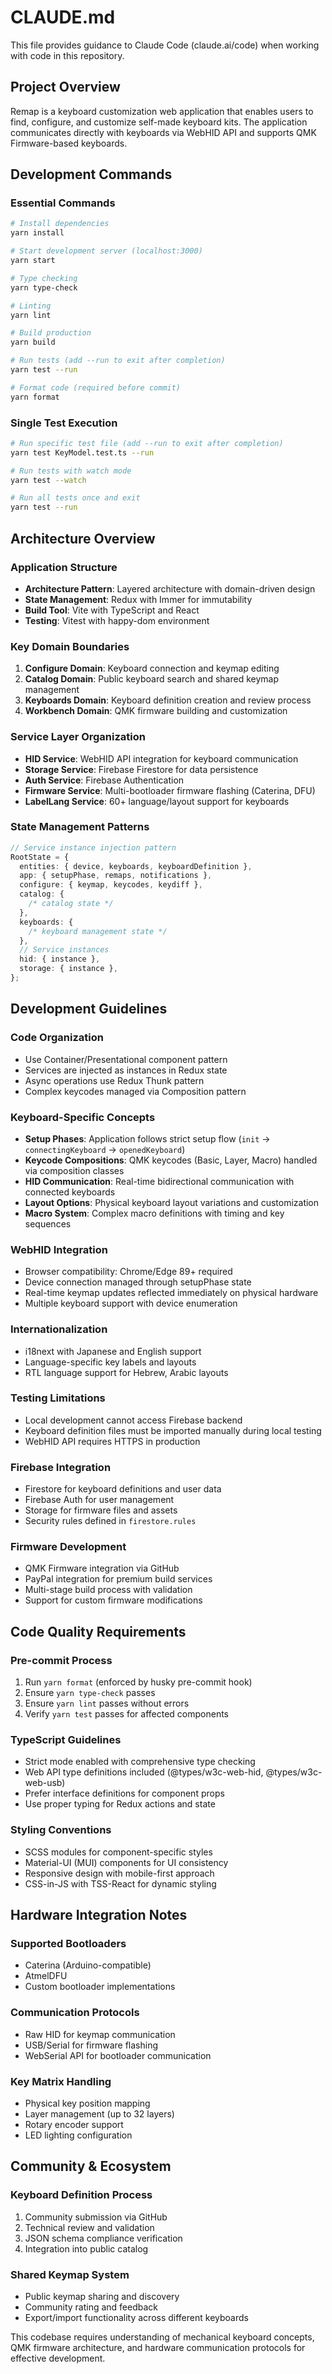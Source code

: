 # CLAUDE.md

This file provides guidance to Claude Code (claude.ai/code) when working with code in this repository.

## Project Overview

Remap is a keyboard customization web application that enables users to find, configure, and customize self-made keyboard kits. The application communicates directly with keyboards via WebHID API and supports QMK Firmware-based keyboards.

## Development Commands

### Essential Commands

```bash
# Install dependencies
yarn install

# Start development server (localhost:3000)
yarn start

# Type checking
yarn type-check

# Linting
yarn lint

# Build production
yarn build

# Run tests (add --run to exit after completion)
yarn test --run

# Format code (required before commit)
yarn format
```

### Single Test Execution

```bash
# Run specific test file (add --run to exit after completion)
yarn test KeyModel.test.ts --run

# Run tests with watch mode
yarn test --watch

# Run all tests once and exit
yarn test --run
```

## Architecture Overview

### Application Structure

- **Architecture Pattern**: Layered architecture with domain-driven design
- **State Management**: Redux with Immer for immutability
- **Build Tool**: Vite with TypeScript and React
- **Testing**: Vitest with happy-dom environment

### Key Domain Boundaries

1. **Configure Domain**: Keyboard connection and keymap editing
2. **Catalog Domain**: Public keyboard search and shared keymap management
3. **Keyboards Domain**: Keyboard definition creation and review process
4. **Workbench Domain**: QMK firmware building and customization

### Service Layer Organization

- **HID Service**: WebHID API integration for keyboard communication
- **Storage Service**: Firebase Firestore for data persistence
- **Auth Service**: Firebase Authentication
- **Firmware Service**: Multi-bootloader firmware flashing (Caterina, DFU)
- **LabelLang Service**: 60+ language/layout support for keyboards

### State Management Patterns

```typescript
// Service instance injection pattern
RootState = {
  entities: { device, keyboards, keyboardDefinition },
  app: { setupPhase, remaps, notifications },
  configure: { keymap, keycodes, keydiff },
  catalog: {
    /* catalog state */
  },
  keyboards: {
    /* keyboard management state */
  },
  // Service instances
  hid: { instance },
  storage: { instance },
};
```

## Development Guidelines

### Code Organization

- Use Container/Presentational component pattern
- Services are injected as instances in Redux state
- Async operations use Redux Thunk pattern
- Complex keycodes managed via Composition pattern

### Keyboard-Specific Concepts

- **Setup Phases**: Application follows strict setup flow (`init` → `connectingKeyboard` → `openedKeyboard`)
- **Keycode Compositions**: QMK keycodes (Basic, Layer, Macro) handled via composition classes
- **HID Communication**: Real-time bidirectional communication with connected keyboards
- **Layout Options**: Physical keyboard layout variations and customization
- **Macro System**: Complex macro definitions with timing and key sequences

### WebHID Integration

- Browser compatibility: Chrome/Edge 89+ required
- Device connection managed through setupPhase state
- Real-time keymap updates reflected immediately on physical hardware
- Multiple keyboard support with device enumeration

### Internationalization

- i18next with Japanese and English support
- Language-specific key labels and layouts
- RTL language support for Hebrew, Arabic layouts

### Testing Limitations

- Local development cannot access Firebase backend
- Keyboard definition files must be imported manually during local testing
- WebHID API requires HTTPS in production

### Firebase Integration

- Firestore for keyboard definitions and user data
- Firebase Auth for user management
- Storage for firmware files and assets
- Security rules defined in `firestore.rules`

### Firmware Development

- QMK Firmware integration via GitHub
- PayPal integration for premium build services
- Multi-stage build process with validation
- Support for custom firmware modifications

## Code Quality Requirements

### Pre-commit Process

1. Run `yarn format` (enforced by husky pre-commit hook)
2. Ensure `yarn type-check` passes
3. Ensure `yarn lint` passes without errors
4. Verify `yarn test` passes for affected components

### TypeScript Guidelines

- Strict mode enabled with comprehensive type checking
- Web API type definitions included (@types/w3c-web-hid, @types/w3c-web-usb)
- Prefer interface definitions for component props
- Use proper typing for Redux actions and state

### Styling Conventions

- SCSS modules for component-specific styles
- Material-UI (MUI) components for UI consistency
- Responsive design with mobile-first approach
- CSS-in-JS with TSS-React for dynamic styling

## Hardware Integration Notes

### Supported Bootloaders

- Caterina (Arduino-compatible)
- AtmelDFU
- Custom bootloader implementations

### Communication Protocols

- Raw HID for keymap communication
- USB/Serial for firmware flashing
- WebSerial API for bootloader communication

### Key Matrix Handling

- Physical key position mapping
- Layer management (up to 32 layers)
- Rotary encoder support
- LED lighting configuration

## Community & Ecosystem

### Keyboard Definition Process

1. Community submission via GitHub
2. Technical review and validation
3. JSON schema compliance verification
4. Integration into public catalog

### Shared Keymap System

- Public keymap sharing and discovery
- Community rating and feedback
- Export/import functionality across different keyboards

This codebase requires understanding of mechanical keyboard concepts, QMK firmware architecture, and hardware communication protocols for effective development.
